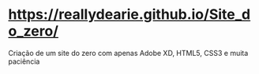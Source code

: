 # https://reallydearie.github.io/Site_do_zero/
Criação de um site do zero com apenas Adobe XD, HTML5, CSS3 e muita paciência 
